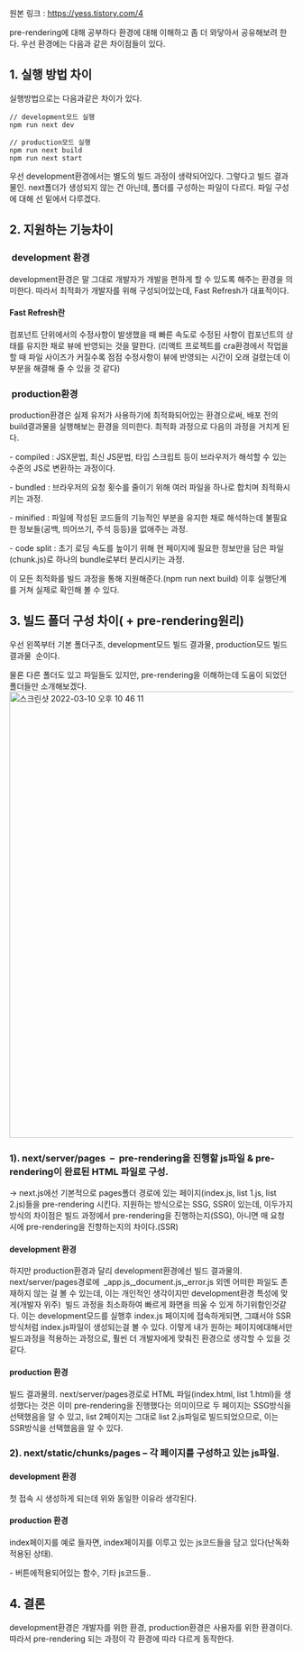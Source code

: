 
원본 링크 : https://yess.tistory.com/4

pre-rendering에 대해 공부하다 환경에 대해 이해하고 좀 더 와닿아서 공유해보려 한다. 우선 환경에는 다음과 같은 차이점들이 있다.

## 1\. 실행 방법 차이

실행방법으로는 다음과같은 차이가 있다.

```
// development모드 실행
npm run next dev 

// production모드 실행
npm run next build 
npm run next start
```

우선 development환경에서는 별도의 빌드 과정이 생략되어있다. 그렇다고 빌드 결과물인. next폴더가 생성되지 않는 건 아닌데, 폴더를 구성하는 파일이 다르다. 파일 구성에 대해 선 밑에서 다루겠다. 

## 2\. 지원하는 기능차이

###  development 환경

development환경은 말 그대로 개발자가 개발을 편하게 할 수 있도록 해주는 환경을 의미한다. 따라서 최적화가 개발자를 위해 구성되어있는데, Fast Refresh가 대표적이다.

#### Fast Refresh란

컴포넌트 단위에서의 수정사항이 발생했을 때 빠른 속도로 수정된 사항이 컴포넌트의 상태를 유지한 채로 뷰에 반영되는 것을 말한다. (리액트 프로젝트를 cra환경에서 작업을 할 때 파일 사이즈가 커질수록 점점 수정사항이 뷰에 반영되는 시간이 오래 걸렸는데 이 부분을 해결해 줄 수 있을 것 같다)

###  production환경

production환경은 실제 유저가 사용하기에 최적화되어있는 환경으로써, 배포 전의 build결과물을 실행해보는 환경을 의미한다. 최적화 과정으로 다음의 과정을 거치게 된다.

\- compiled : JSX문법, 최신 JS문법, 타입 스크립트 등이 브라우저가 해석할 수 있는 수준의 JS로 변환하는 과정이다.

\- bundled : 브라우저의 요청 횟수를 줄이기 위해 여러 파일을 하나로 합치며 최적화시키는 과정.

\- minified : 파일에 작성된 코드들의 기능적인 부분을 유지한 채로 해석하는데 불필요한 정보들(공백, 띄어쓰기, 주석 등등)을 없애주는 과정.

\- code split : 초기 로딩 속도를 높이기 위해 현 페이지에 필요한 정보만을 담은 파일(chunk.js)로 하나의 bundle로부터 분리시키는 과정.

이 모든 최적화를 빌드 과정을 통해 지원해준다.(npm run next build) 이후 실행단계를 거쳐 실제로 확인해 볼 수 있다.

## 3\. 빌드 폴더 구성 차이( + pre-rendering원리)

우선 왼쪽부터 기본 폴더구조, development모드 빌드 결과물, production모드 빌드결과물  순이다.

물론 다른 폴더도 있고 파일들도 있지만, pre-rendering을 이해하는데 도움이 되었던 폴더들만 소개해보겠다.
<img width="792" alt="스크린샷 2022-03-10 오후 10 46 11" src="https://user-images.githubusercontent.com/58588011/157674646-e97066aa-2923-4906-83d1-45664b7586df.png">



### 1). next/server/pages  –  pre-rendering을 진행할 js파일 & pre-rendering이 완료된 HTML 파일로 구성.

\-> next.js에선 기본적으로 pages폴더 경로에 있는 페이지(index.js, list 1.js, list 2.js)들을 pre-rendering 시킨다. 지원하는 방식으로는 SSG, SSR이 있는데, 이두가지 방식의 차이점은 빌드 과정에서 pre-rendering을 진행하는지(SSG), 아니면 매 요청 시에 pre-rendering을 진항하는지의 차이다.(SSR)

#### development 환경

하지만 production환경과 달리 development환경에선 빌드 결과물의. next/server/pages경로에  \_app.js,\_document.js,\_error.js 외엔 어떠한 파일도 존재하지 않는 걸 볼 수 있는데, 이는 개인적인 생각이지만 development환경 특성에 맞게(개발자 위주)  빌드 과정을 최소화하여 빠르게 화면을 띄울 수 있게 하기위함인것같다. 이는 development모드를 실행후 index.js 페이지에 접속하게되면, 그떄서야 SSR방식처럼 index.js파일이 생성되는걸 볼 수 있다. 이렇게 내가 원하는 페이지에대해서만 빌드과정을 적용하는 과정으로, 훨씬 더 개발자에게 맞춰진 환경으로 생각할 수 있을 것 같다.

#### production 환경

빌드 결과물의. next/server/pages경로로 HTML 파일(index.html, list 1.html)을 생성했다는 것은 이미 pre-rendering을 진행했다는 의미이므로 두 페이지는 SSG방식을 선택했음을 알 수 있고, list 2페이지는 그대로 list 2.js파일로 빌드되었으므로, 이는 SSR방식을 선택했음을 알 수 있다.

### 2). next/static/chunks/pages – 각 페이지를 구성하고 있는 js파일.

#### development 환경

첫 접속 시 생성하게 되는데 위와 동일한 이유라 생각된다.

#### production 환경

index페이지를 예로 들자면, index페이지를 이루고 있는 js코드들을 담고 있다(난독화 적용된 상태).

\- 버튼에적용되어있는 함수, 기타 js코드들..

## 4\. 결론

development환경은 개발자를 위한 환경, production환경은 사용자를 위한 환경이다. 따라서 pre-rendering 되는 과정이 각 환경에 따라 다르게 동작한다.
